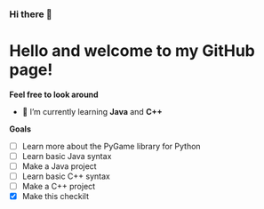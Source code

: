 ### Hi there 👋

<!--
**MicroboxMedia/MicroboxMedia** is a ✨ _special_ ✨ repository because its `README.md` (this file) appears on your GitHub profile.

Here are some ideas to get you started:

- 🔭 I’m currently working on ...
- 👯 I’m looking to collaborate on ...
- 🤔 I’m looking for help with ...
- 💬 Ask me about ...
- 📫 How to reach me: ...
- 😄 Pronouns: ...
- ⚡ Fun fact: ...
-->
# Hello and welcome to my GitHub page!
**Feel free to look around**
- 🌱 I’m currently learning **Java** and **C++**


**Goals**
- [ ] Learn more about the PyGame library for Python
- [ ] Learn basic Java syntax 
- [ ] Make a Java project
- [ ] Learn basic C++ syntax
- [ ] Make a C++ project
- [x] Make this checkilt
